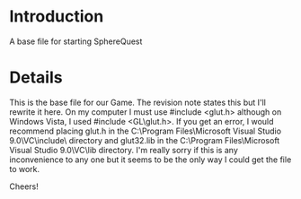 # Introduction #

A base file for starting SphereQuest


# Details #

This is the base file for our Game. The revision note states this but I'll rewrite it here. On my computer I must use #include <glut.h> although on Windows Vista, I used #include <GL\glut.h>. If you get an error, I would recommend placing glut.h in the C:\Program Files\Microsoft Visual Studio 9.0\VC\include\ directory and glut32.lib in the C:\Program Files\Microsoft Visual Studio 9.0\VC\lib directory. I'm really sorry if this is any inconvenience to any one but it seems to be the only way I could get the file to work.

Cheers!